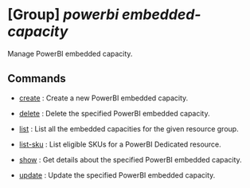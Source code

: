 # [Group] _powerbi embedded-capacity_

Manage PowerBI embedded capacity.

## Commands

- [create](/Commands/powerbi/embedded-capacity/_create.md)
: Create a new PowerBI embedded capacity.

- [delete](/Commands/powerbi/embedded-capacity/_delete.md)
: Delete the specified PowerBI embedded capacity.

- [list](/Commands/powerbi/embedded-capacity/_list.md)
: List all the embedded capacities for the given resource group.

- [list-sku](/Commands/powerbi/embedded-capacity/_list-sku.md)
: List eligible SKUs for a PowerBI Dedicated resource.

- [show](/Commands/powerbi/embedded-capacity/_show.md)
: Get details about the specified PowerBI embedded capacity.

- [update](/Commands/powerbi/embedded-capacity/_update.md)
: Update the specified PowerBI embedded capacity.

